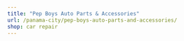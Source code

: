 ```yaml
---
title: "Pep Boys Auto Parts & Accessories"
url: /panama-city/pep-boys-auto-parts-and-accessories/
shop: car repair
---
```

